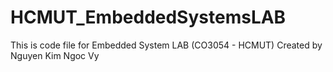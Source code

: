 # HCMUT_EmbeddedSystemsLAB
This is code file for Embedded System LAB (CO3054 - HCMUT)
Created by Nguyen Kim Ngoc Vy
